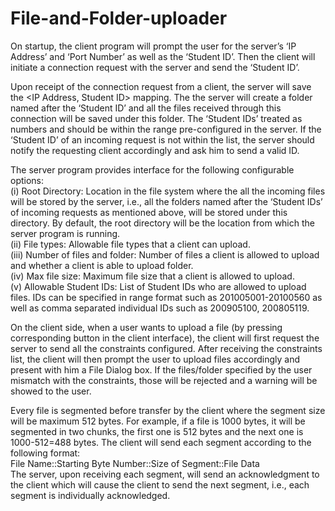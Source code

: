 # File-and-Folder-uploader


On startup, the client program will prompt the user for the server’s ‘IP Address’ and
‘Port Number’ as well as the ‘Student ID’. Then the client will initiate a connection
request with the server and send the ‘Student ID’.   

Upon receipt of the connection request from a client, the server will save the <IP
Address, Student ID> mapping. The the server will create
a folder named after the ‘Student ID’ and all the files received through this connection
will be saved under this folder. The ‘Student IDs’ treated as numbers and should
be within the range pre-configured in the server. If the ‘Student ID’ of an incoming
request is not within the list, the server should notify the requesting client accordingly
and ask him to send a valid ID.

The server program provides interface for the following configurable options:  
(i) Root Directory: Location in the file system where the all the incoming files will
be stored by the server, i.e., all the folders named after the ‘Student IDs’ of
incoming requests as mentioned above, will be stored under this directory. By
default, the root directory will be the location from which the server program is
running.  
(ii) File types: Allowable file types that a client can upload.  
(iii) Number of files and folder: Number of files a client is allowed to upload and
whether a client is able to upload folder.  
(iv) Max file size: Maximum file size that a client is allowed to upload.  
(v) Allowable Student IDs: List of Student IDs who are allowed to upload files. IDs
can be specified in range format such as 201005001-20100560 as well as comma
separated individual IDs such as 200905100, 200805119.  

On the client side, when a user wants to upload a file (by pressing corresponding button in the
client interface), the client will first request the server to send all the constraints
configured. After receiving the constraints list, the client will then prompt the user to
upload files accordingly and present with him a File Dialog box. If the files/folder
specified by the user mismatch with the constraints, those will be rejected and a warning
will be showed to the user.

Every file is segmented before transfer by the client where the segment size will
be maximum 512 bytes. For example, if a file is 1000 bytes, it will be segmented in two
chunks, the first one is 512 bytes and the next one is 1000-512=488 bytes. The client will
send each segment according to the following format:  
File Name::Starting Byte Number::Size of Segment::File Data  
The server, upon receiving each segment, will send an acknowledgment to the client
which will cause the client to send the next segment, i.e., each segment is
individually acknowledged.
